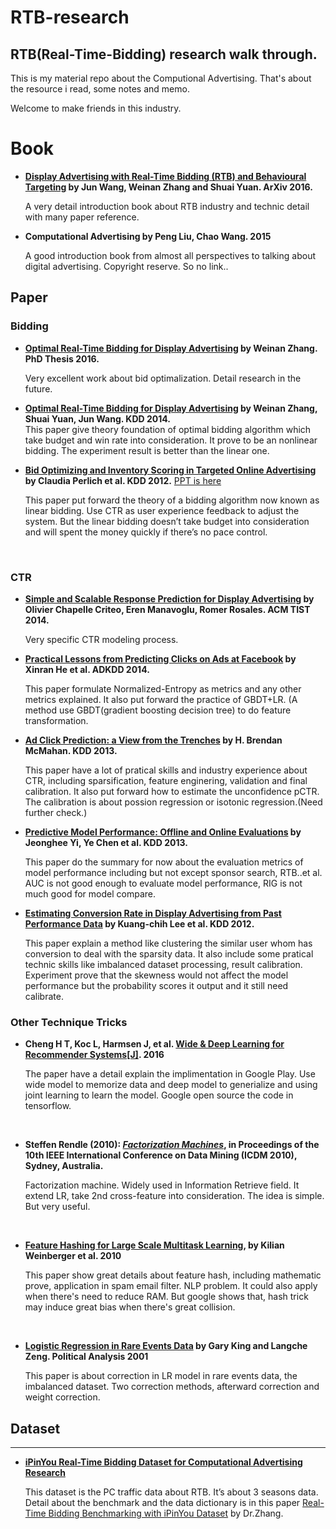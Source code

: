 # RTB-research

## RTB\(Real-Time-Bidding\) research walk through.  

This is my material repo about the Computional Advertising. That's about the resource i read, some notes and memo.   

Welcome to make friends in this industry. 

# Book

- **[Display Advertising with Real-Time Bidding (RTB) and Behavioural Targeting](https://arxiv.org/abs/1610.03013) by Jun Wang, Weinan Zhang and Shuai Yuan. ArXiv 2016.**  

  A very detail introduction book about RTB industry and technic detail with many paper reference.

- **Computational Advertising by Peng Liu, Chao Wang. 2015**  

  A good introduction book from almost all perspectives to talking about digital advertising. Copyright reserve. So no link..

## Paper

### Bidding

- **[Optimal Real-Time Bidding for Display Advertising](http://discovery.ucl.ac.uk/1496878/1/weinan-zhang-phd-2016.pdf) by Weinan Zhang. PhD Thesis 2016.**  

  Very excellent work about bid optimalization.  Detail research in the future.

- **[Optimal Real-Time Bidding for Display Advertising](http://wnzhang.net/share/rtb-papers/optimal-rtb.pdf) by Weinan Zhang, Shuai Yuan, Jun Wang. KDD 2014.**   
  This paper give theory foundation of optimal bidding algorithm which take budget and win rate into consideration. It prove to be an nonlinear bidding. The experiment result is better than the linear one. 

- **[Bid Optimizing and Inventory Scoring in Targeted Online Advertising](http://wnzhang.net/share/rtb-papers/lin-bid.pdf) by Claudia Perlich et al. KDD 2012.** [PPT is here](https://www.samsi.info/wp-content/uploads/2016/03/perlich_august2012.pdf)

  This paper put forward the theory of a bidding algorithm now known as linear bidding. Use CTR as user experience feedback to adjust the system. But the linear bidding doesn’t take budget into consideration and will spent the money quickly if there’s no pace control. 

  ​

### CTR

* **[Simple and Scalable Response Prediction for Display Advertising](http://wnzhang.net/share/rtb-papers/ctr-chapelle.pdf) by Olivier Chapelle Criteo, Eren Manavoglu, Romer Rosales. ACM TIST 2014.**

  Very specific CTR modeling process.

* **[Practical Lessons from Predicting Clicks on Ads at Facebook](http://wnzhang.net/share/rtb-papers/fb-ad-ctr.pdf) by Xinran He et al. ADKDD 2014.**    

  This paper formulate Normalized-Entropy as metrics and any other metrics explained. It also put forward the practice of GBDT+LR. \(A method use GBDT\(gradient boosting decision tree\) to do feature transformation.


* **[Ad Click Prediction: a View from the Trenches](https://www.eecs.tufts.edu/%7Edsculley/papers/ad-click-prediction.pdf) by H. Brendan McMahan. KDD 2013.**

  This paper have a lot of pratical skills and industry experience about CTR, including sparsification, feature enginering, validation and final calibration. It also put forward how to estimate the unconfidence pCTR. The calibration is about possion regression or isotonic regression.(Need further check.)

* **[Predictive Model Performance: Offline and Online Evaluations](https://chbrown.github.io/kdd-2013-usb/kdd/p1294.pdf) by Jeonghee Yi, Ye Chen et al. KDD 2013.**    

  This paper do the summary for now about the evaluation metrics of model performance including but not except sponsor search, RTB..et al. AUC is not good enough to evaluate model performance, RIG is not much good for model compare.

- **[Estimating Conversion Rate in Display Advertising from Past Performance Data](http://wnzhang.net/share/rtb-papers/cvr-est.pdf) by Kuang-chih Lee et al. KDD 2012.**

  This paper explain a method like clustering the similar user whom has conversion to deal with the sparsity data. It also include some pratical technic skills like imbalanced dataset processing, result calibration. Experiment prove that the skewness would not affect the model performance but the probability scores it output and it still need calibrate.

###  

### Other Technique Tricks

- **Cheng H T, Koc L, Harmsen J, et al. [Wide & Deep Learning for Recommender Systems[J]](https://arxiv.org/pdf/1606.07792.pdf). 2016**

  The paper have a detail explain the implimentation in Google Play. Use wide model to memorize data and deep model to generialize and using joint learning to learn the model. Google open source the code in tensorflow.

  ​

- **Steffen Rendle (2010): *[Factorization Machines](https://www.csie.ntu.edu.tw/~b97053/paper/Rendle2010FM.pdf)*, in Proceedings of the 10th IEEE International Conference on Data Mining (ICDM 2010), Sydney, Australia.**

  Factorization machine. Widely used in Information Retrieve field. It extend LR, take 2nd  cross-feature into consideration. The idea is simple. But very useful.

  ​

- **[Feature Hashing for Large Scale Multitask Learning](http://www.machinelearning.org/archive/icml2009/papers/407.pdf), by Kilian Weinberger et al.  2010**

  This paper show great details about feature hash, including mathematic prove, application in spam email filter. NLP problem. It could also apply when there's need to reduce RAM. But google shows that, hash trick may induce great bias when there's great collision.

  ​

- **[Logistic Regression in Rare Events Data](https://gking.harvard.edu/files/0s.pdf) by Gary King and Langche Zeng. Political Analysis 2001**  

  This paper is about correction in LR model in rare events data, the imbalanced dataset. Two correction methods, afterward correction and weight correction.

## Dataset

---

* **[iPinYou Real-Time Bidding Dataset for Computational Advertising Research](http://data.computational-advertising.org)**   

  This dataset is the PC traffic data about RTB. It’s about 3 seasons data. Detail about the benchmark and the data dictionary is in this paper [Real-Time Bidding Benchmarking with iPinYou Dataset](https://arxiv.org/pdf/1407.7073.pdf) by Dr.Zhang.



